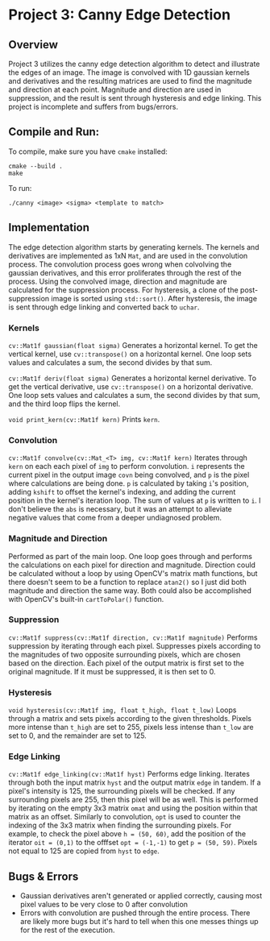 # Project 3: Canny Edge Detection

## Overview
Project 3 utilizes the canny edge detection algorithm to detect and illustrate the edges of an image.
The image is convolved with 1D gaussian kernels and derivatives and the resulting matrices are used to find the magnitude and direction at each point.
Magnitude and direction are used in suppression, and the result is sent through hysteresis and edge linking.
This project is incomplete and suffers from bugs/errors.

## Compile and Run:
To compile, make sure you have `cmake` installed:
```
cmake --build .
make
```
To run:
```
./canny <image> <sigma> <template to match>
```

## Implementation
The edge detection algorithm starts by generating kernels.
The kernels and derivatives are implemented as 1xN `Mat`, and are used in the convolution process.
The convolution process goes wrong when colvolving the gaussian derivatives, and this error proliferates through the rest of the process.
Using the convolved image, direction and magnitude are calculated for the suppression process.
For hysteresis, a clone of the post-suppression image is sorted using `std::sort()`.
After hysteresis, the image is sent through edge linking and converted back to `uchar`.

### Kernels
`cv::Mat1f gaussian(float sigma)`
Generates a horizontal kernel.
To get the vertical kernel, use `cv::transpose()` on a horizontal kernel.
One loop sets values and calculates a sum, the second divides by that sum.

`cv::Mat1f deriv(float sigma)`
Generates a horizontal kernel derivative.
To get the vertical derivative, use `cv::transpose()` on a horizontal derivative.
One loop sets values and calculates a sum, the second divides by that sum, and the third loop flips the kernel.

`void print_kern(cv::Mat1f kern)`
Prints `kern`.

### Convolution
`cv::Mat1f convolve(cv::Mat_<T> img, cv::Mat1f kern)`
Iterates through `kern` on each each pixel of `img` to perform convolution.
`i` represents the current pixel in the output image `covn` being convolved, and `p` is the pixel where calculations are being done.
`p` is calculated by taking `i`'s position, adding `kshift` to offset the kernel's indexing, and adding the current position in the kernel's iteration loop.
The sum of values at `p` is written to `i`.
I don't believe the `abs` is necessary, but it was an attempt to alleviate negative values that come from a deeper undiagnosed problem.

### Magnitude and Direction
Performed as part of the main loop.
One loop goes through and performs the calculations on each pixel for direction and magnitude.
Direction could be calculated without a loop by using OpenCV's matrix math functions, but there doesn't seem to be a function to replace `atan2()` so I just did both magnitude and direction the same way.
Both could also be accomplished with OpenCV's built-in `cartToPolar()` function.

### Suppression
`cv::Mat1f suppress(cv::Mat1f direction, cv::Mat1f magnitude)`
Performs suppression by iterating through each pixel.
Suppresses pixels according to the magnitudes of two opposite surrounding pixels, which are chosen based on the direction.
Each pixel of the output matrix is first set to the original magnitude.
If it must be suppressed, it is then set to 0.

### Hysteresis
`void hysteresis(cv::Mat1f img, float t_high, float t_low)`
Loops through a matrix and sets pixels according to the given thresholds.
Pixels more intense than `t_high` are set to 255, pixels less intense than `t_low` are set to 0, and the remainder are set to 125.

### Edge Linking
`cv::Mat1f edge_linking(cv::Mat1f hyst)`
Performs edge linking.
Iterates through both the input matrix `hyst` and the output matrix `edge` in tandem.
If a pixel's intensity is 125, the surrounding pixels will be checked.
If any surrounding pixels are 255, then this pixel will be as well.
This is performed by iterating on the empty 3x3 matrix `omat` and using the position within that matrix as an offset.
Similarly to convolution, `opt` is used to counter the indexing of the 3x3 matrix when finding the surrounding pixels.
For example, to check the pixel above `h = (50, 60)`, add the position of the iterator `oit = (0,1)` to the offfset `opt = (-1,-1)` to get `p = (50, 59)`.
Pixels not equal to 125 are copied from `hyst` to `edge`.

## Bugs & Errors
- Gaussian derivatives aren't generated or applied correctly, causing most pixel values to be very close to 0 after convolution
- Errors with convolution are pushed through the entire process. There are likely more bugs but it's hard to tell when this one messes things up for the rest of the execution.



